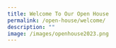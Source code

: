 ```yaml
---
title: Welcome To Our Open House
permalink: /open-house/welcome/
description: ""
image: /images/openhouse2023.png
---
```

